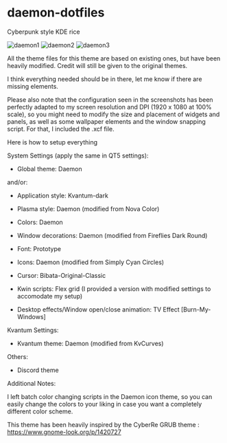 # daemon-dotfiles

Cyberpunk style KDE rice

![daemon1](https://github.com/MathisP75/daemon-dotfiles/blob/main/Screenshots/daemon1.png)
![daemon2](https://github.com/MathisP75/daemon-dotfiles/blob/main/Screenshots/daemon2.png)
![daemon3](https://github.com/MathisP75/daemon-dotfiles/blob/main/Screenshots/daemon3.png)

All the theme files for this theme are based on existing ones, but have been heavily modified. Credit will still be given to the original themes.

I think everything needed should be in there, let me know if there are missing elements.

Please also note that the configuration seen in the screenshots has been perfectly adapted to my screen resolution and DPI (1920 x 1080 at 100% scale), so you might need to modify the size and placement of widgets and panels, as well as some wallpaper elements and the window snapping script. For that, I included the .xcf file.

Here is how to setup everything

System Settings (apply the same in QT5 settings):

- Global theme: Daemon

and/or:

- Application style: Kvantum-dark

- Plasma style: Daemon (modified from Nova Color)

- Colors: Daemon

- Window decorations: Daemon (modified from Fireflies Dark Round)

- Font: Prototype

- Icons: Daemon (modified from Simply Cyan Circles)

- Cursor: Bibata-Original-Classic

- Kwin scripts: Flex grid (I provided a version with modified settings to accomodate my setup)

- Desktop effects/Window open/close animation: TV Effect [Burn-My-Windows]


Kvantum Settings:

- Kvantum theme: Daemon (modified from KvCurves)

Others:

- Discord theme


Additional Notes:

I left batch color changing scripts in the Daemon icon theme, so you can easily change the colors to your liking in case you want a completely different color scheme.

This theme has been heavily inspired by the CyberRe GRUB theme : https://www.gnome-look.org/p/1420727

